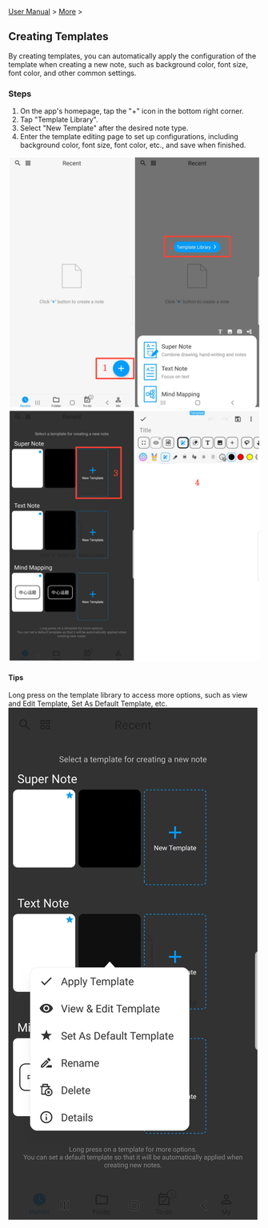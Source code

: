 [User Manual](/dragonnest/drawnote/manual/en) > [More](/dragonnest/drawnote/manual/en/more) >

Creating Templates
---
By creating templates, you can automatically apply the configuration of the template when creating a new note, such as background color, font size, font color, and other common settings.

### Steps
1. On the app's homepage, tap the "+" icon in the bottom right corner.
2. Tap "Template Library".
3. Select "New Template" after the desired note type.
4. Enter the template editing page to set up configurations, including background color, font size, font color, etc., and save when finished.

![](imgs/new_template1.png)
![](imgs/new_template2.png)

#### Tips
Long press on the template library to access more options, such as view and Edit Template, Set As Default Template, etc.
![](imgs/new_template3.png)